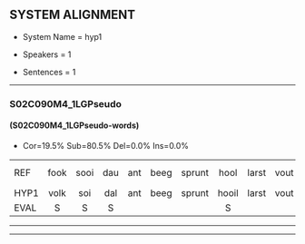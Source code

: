 
## SYSTEM ALIGNMENT

- System Name = hyp1

- Speakers = 1

- Sentences = 1

---

### S02C090M4_1LGPseudo

#### (S02C090M4_1LGPseudo-words)

- Cor=19.5%	Sub=80.5%	Del=0.0%	Ins=0.0%

|  |  |  |  |  |  |  |  |  |  |  |  |  |  |  |  |  |  |  |  |  |  |  |  |  |  |  |  |  |  |  |  |  |  |  |  |  |  |  |  |  |  |
|:--- |:---:|:---:|:---:|:---:|:---:|:---:|:---:|:---:|:---:|:---:|:---:|:---:|:---:|:---:|:---:|:---:|:---:|:---:|:---:|:---:|:---:|:---:|:---:|:---:|:---:|:---:|:---:|:---:|:---:|:---:|:---:|:---:|:---:|:---:|:---:|:---:|:---:|:---:|:---:|:---:|:---:|
| REF | fook | sooi | dau | ant | beeg | sprunt | hool | larst | vout | zwoei | fam | * | vaap | sprieuw | keng | swoers | *(door) | plirt | jien | blard | * | *(geul) | hoekt | neeuw | noork | vid | zans | leum | haans | spaai | sjalt | heik | sank | roen | frijk | *(een) | schard | grek | dron | snaaf | stuid |
| HYP1 | volk | soi | dal | ant | beeg | sprunt | hooil | larst | vout | jo | fom | hcht | vap | spreeuw | keng | swoord | door | belerd | leen | biacht | ge | gel | hookt | neel | nord | vit | zant | len | hnt | spi | slolt | hek | sank | roen | frak | én | art | gek | dromn | snat | staat |
| EVAL | S | S | S |  |  |  | S |  |  | S | S | S | S | S |  | S | S | S | S | S | S | S | S | S | S | S | S | S | S | S | S | S |  |  | S | S | S | S | S | S | S |
---

---
